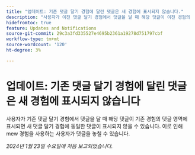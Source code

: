 ```yaml
---
title: "업데이트: 기존 댓글 달기 경험에 달린 댓글은 새 경험에 표시되지 않습니다."
description: "사용자가 이전 댓글 달기 경험에서 댓글을 달 때 해당 댓글이 이전 경험의 댓글 영역에 표시되면 새 댓글 달기 경험에 동일한 댓글이 표시되지 않을 수 있습니다. 이로 인해 mew 경험을 사용하는 사용자가 댓글을 놓칠 수 있습니다."
hidefromtoc: true
feature: Updates and Notifications
source-git-commit: 29c3a3fd335527e4695b2361a19278d751797cbf
workflow-type: tm+mt
source-wordcount: '120'
ht-degree: 3%

---
```



# 업데이트: 기존 댓글 달기 경험에 달린 댓글은 새 경험에 표시되지 않습니다

사용자가 기존 댓글 달기 경험에서 댓글을 달 때 해당 댓글이 기존 경험의 댓글 영역에 표시되면 새 댓글 달기 경험에 동일한 댓글이 표시되지 않을 수 있습니다. 이로 인해 mew 경험을 사용하는 사용자가 댓글을 놓칠 수 있습니다.


_2024년 1월 23일 수요일에 처음 보고되었습니다._
